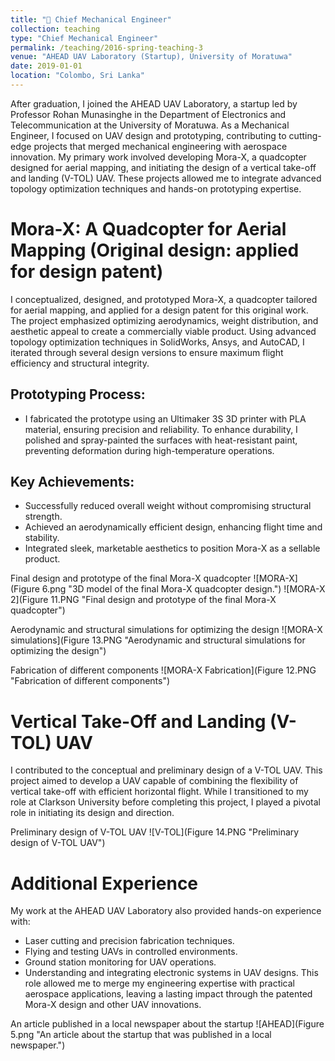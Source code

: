 ```yaml
---
title: "🔗 Chief Mechanical Engineer"
collection: teaching
type: "Chief Mechanical Engineer"
permalink: /teaching/2016-spring-teaching-3
venue: "AHEAD UAV Laboratory (Startup), University of Moratuwa"
date: 2019-01-01
location: "Colombo, Sri Lanka"
---
```


After graduation, I joined the AHEAD UAV Laboratory, a startup led by Professor Rohan Munasinghe in the Department of Electronics and Telecommunication at the University of Moratuwa. As a Mechanical Engineer, I focused on UAV design and prototyping, contributing to cutting-edge projects that merged mechanical engineering with aerospace innovation. My primary work involved developing Mora-X, a quadcopter designed for aerial mapping, and initiating the design of a vertical take-off and landing (V-TOL) UAV. These projects allowed me to integrate advanced topology optimization techniques and hands-on prototyping expertise.

Mora-X: A Quadcopter for Aerial Mapping (Original design: applied for design patent)
======
I conceptualized, designed, and prototyped Mora-X, a quadcopter tailored for aerial mapping, and applied for a design patent for this original work. The project emphasized optimizing aerodynamics, weight distribution, and aesthetic appeal to create a commercially viable product. Using advanced topology optimization techniques in SolidWorks, Ansys, and AutoCAD, I iterated through several design versions to ensure maximum flight efficiency and structural integrity.

## Prototyping Process:
 - I fabricated the prototype using an Ultimaker 3S 3D printer with PLA material, ensuring precision and reliability. To enhance durability, I polished and spray-painted the surfaces with heat-resistant paint, preventing deformation during high-temperature operations.

## Key Achievements:

 - Successfully reduced overall weight without compromising structural strength.
 - Achieved an aerodynamically efficient design, enhancing flight time and stability.
 - Integrated sleek, marketable aesthetics to position Mora-X as a sellable product.

Final design and prototype of the final Mora-X quadcopter
![MORA-X](Figure 6.png "3D model of the final Mora-X quadcopter design.")
![MORA-X 2](Figure 11.PNG "Final design and prototype of the final Mora-X quadcopter")

Aerodynamic and structural simulations for optimizing the design
![MORA-X simulations](Figure 13.PNG "Aerodynamic and structural simulations for optimizing the design")

Fabrication of different components
![MORA-X Fabrication](Figure 12.PNG "Fabrication of different components")

Vertical Take-Off and Landing (V-TOL) UAV
======
I contributed to the conceptual and preliminary design of a V-TOL UAV. This project aimed to develop a UAV capable of combining the flexibility of vertical take-off with efficient horizontal flight. While I transitioned to my role at Clarkson University before completing this project, I played a pivotal role in initiating its design and direction.

Preliminary design of V-TOL UAV
![V-TOL](Figure 14.PNG "Preliminary design of V-TOL UAV")

Additional Experience
======
My work at the AHEAD UAV Laboratory also provided hands-on experience with:

 - Laser cutting and precision fabrication techniques.
 - Flying and testing UAVs in controlled environments.
 - Ground station monitoring for UAV operations.
 - Understanding and integrating electronic systems in UAV designs.
This role allowed me to merge my engineering expertise with practical aerospace applications, leaving a lasting impact through the patented Mora-X design and other UAV innovations.

An article published in a local newspaper about the startup
![AHEAD](Figure 5.png "An article about the startup that was published in a local newspaper.")
